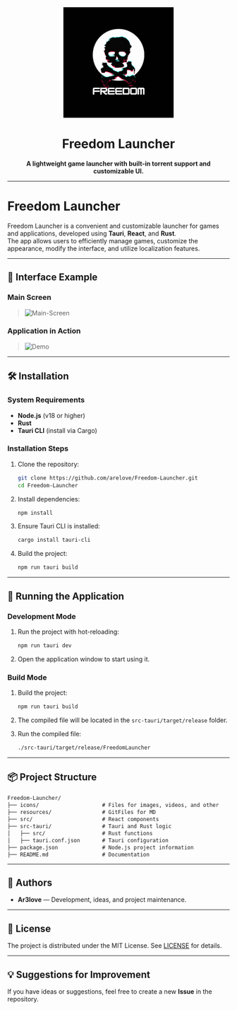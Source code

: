 

<div align="center"> <img src="/Main_App/resources/icon.gif" width="250px" height="250px"/> <h1 align="center">Freedom Launcher</h1> <p align="center"> <strong>A lightweight game launcher with built-in torrent support and customizable UI.</strong> </p> </div>

---

# Freedom Launcher

Freedom Launcher is a convenient and customizable launcher for games and applications, developed using **Tauri**, **React**, and **Rust**.  
The app allows users to efficiently manage games, customize the appearance, modify the interface, and utilize localization features.

---

## 📸 Interface Example

### Main Screen

> ![Main-Screen](./Main_App/resources/Freedom.gif)

### Application in Action

> ![Demo](./Main_App/resources/fullFreedom.gif)

---

## 🛠️ Installation

### System Requirements

- **Node.js** (v18 or higher)
- **Rust**
- **Tauri CLI** (install via Cargo)

### Installation Steps

1. Clone the repository:
    
    ```bash
    git clone https://github.com/arelove/Freedom-Launcher.git
    cd Freedom-Launcher
    ```
    
2. Install dependencies:
    
    ```bash
    npm install
    ```
    
3. Ensure Tauri CLI is installed:
    
    ```bash
    cargo install tauri-cli
    ```
    
4. Build the project:
    
    ```bash
    npm run tauri build
    ```
    

---

## 🏃 Running the Application

### Development Mode

1. Run the project with hot-reloading:
    
    ```bash
    npm run tauri dev
    ```
    
2. Open the application window to start using it.
    

### Build Mode

1. Build the project:
    
    ```bash
    npm run tauri build
    ```
    
2. The compiled file will be located in the `src-tauri/target/release` folder.
    
3. Run the compiled file:
    
    ```bash
    ./src-tauri/target/release/FreedomLauncher
    ```
    

---

## 📦 Project Structure

```plaintext
Freedom-Launcher/
├── icons/                    # Files for images, videos, and other 
├── resources/                # GitFiles for MD
├── src/                      # React components
├── src-tauri/                # Tauri and Rust logic
│   ├── src/                  # Rust functions
│   ├── tauri.conf.json       # Tauri configuration
├── package.json              # Node.js project information
├── README.md                 # Documentation
```

---

## 👥 Authors

- **Ar3love** — Development, ideas, and project maintenance.

---

## 📜 License

The project is distributed under the MIT License. See [LICENSE](https://chatgpt.com/c/LICENSE) for details.

---

## 💡 Suggestions for Improvement

If you have ideas or suggestions, feel free to create a new **Issue** in the repository.
